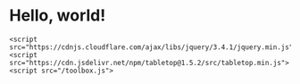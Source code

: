<html>
<html lang="en">
  <head>
    <!-- Required meta tags -->
    <meta charset="utf-8">
    <meta name="viewport" content="width=device-width, initial-scale=1, shrink-to-fit=no">
  </head>
  <body>
    <h1>Hello, world!</h1>

    <script src="https://cdnjs.cloudflare.com/ajax/libs/jquery/3.4.1/jquery.min.js">
    <script src="https://cdn.jsdelivr.net/npm/tabletop@1.5.2/src/tabletop.min.js">
    <script src="/toolbox.js">
  </body>
</html>
